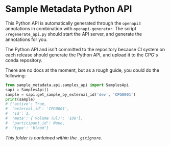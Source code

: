 # Sample Metadata Python API

This Python API is automatically generated through the `openapi3` annotations in combination with `openapi-generator`.
The script `/regenerate_api.py` should start the API server, and generate the annotations for you.

The Python API and isn't committed to the repository because CI system on each release should generate the Python API, and upload it to the CPG's conda repository.

There are no docs at the moment, but as a rough guide, you could do the following:

```python
from sample_metadata.api.samples_api import SamplesApi
sapi = SamplesApi()
sample = sapi.get_sample_by_external_id('dev', 'CPG0001')
print(sample)
# {'active': True,
#  'external_id': 'CPG0001',
#  'id': 1,
#  'meta': {'Volume (ul)': '100'},
#  'participant_id': None,
#  'type': 'blood'}
```

_This folder is contained within the `.gitignore`._
